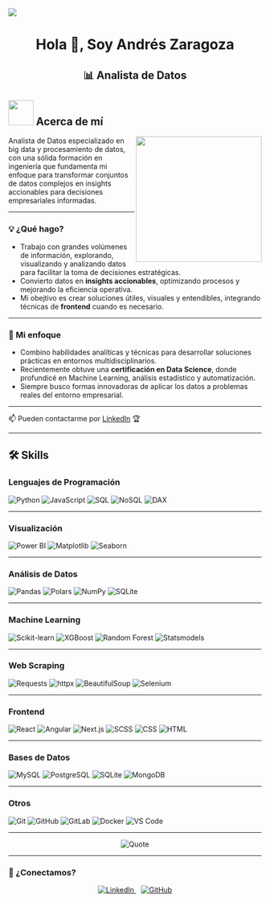 <!--horizontal divider(gradiant)-->
<img src="https://user-images.githubusercontent.com/73097560/115834477-dbab4500-a447-11eb-908a-139a6edaec5c.gif">

<!--h1 without bottom border-->
<div align="center">
  <h1>Hola 👋, Soy Andrés Zaragoza</h1>
</div>

<!--h2 without bottom border-->
<div align="center">
  <h2>📊 Analista de Datos</h2>
</div>

## <picture><img src="https://github.com/7oSkaaa/7oSkaaa/blob/main/Images/about_me.gif?raw=true" width="50px"></picture> Acerca de mí

<picture>
  <img align="right" src="https://github.com/7oSkaaa/7oSkaaa/blob/main/Images/Right_Side.gif?raw=true" width="250px">
</picture>



Analista de Datos especializado en big data y procesamiento de datos, con una sólida formación en ingeniería que fundamenta mi enfoque para transformar conjuntos de datos complejos en insights accionables para decisiones empresariales informadas.

---

### 💡 ¿Qué hago?

- Trabajo con grandes volúmenes de información, explorando, visualizando y analizando datos para facilitar la toma de decisiones estratégicas.
- Convierto datos en **insights accionables**, optimizando procesos y mejorando la eficiencia operativa.
- Mi obejtivo es crear soluciones útiles, visuales y entendibles, integrando técnicas de **frontend** cuando es necesario.

---

### 🧠 Mi enfoque

- Combino habilidades analíticas y técnicas para desarrollar soluciones prácticas en entornos multidisciplinarios.
- Recientemente obtuve una **certificación en Data Science**, donde profundicé en Machine Learning, análisis estadístico y automatización.
- Siempre busco formas innovadoras de aplicar los datos a problemas reales del entorno empresarial.

---

📫 Pueden contactarme por [LinkedIn](https://www.linkedin.com/in/andres-miguel-zaragoza-quintero-bb869a123/) 🏆

---

## 🛠️ Skills

### Lenguajes de Programación
![Python](https://img.shields.io/badge/-Python-000?logo=Python)
![JavaScript](https://img.shields.io/badge/-JavaScript-000?logo=JavaScript)
![SQL](https://img.shields.io/badge/-SQL-000?logo=mysql)
![NoSQL](https://img.shields.io/badge/-NoSQL-000?logo=mongodb)
![DAX](https://img.shields.io/badge/-DAX-000?logo=powerbi)

---

### Visualización
![Power BI](https://img.shields.io/badge/-Power%20BI-000?logo=powerbi)
![Matplotlib](https://img.shields.io/badge/-Matplotlib-000?logo=matplotlib)
![Seaborn](https://img.shields.io/badge/-Seaborn-000?logo=seaborn)

---

### Análisis de Datos
![Pandas](https://img.shields.io/badge/-Pandas-000?logo=pandas)
![Polars](https://img.shields.io/badge/-Polars-000?logo=python)
![NumPy](https://img.shields.io/badge/-NumPy-000?logo=numpy)
![SQLite](https://img.shields.io/badge/-sqlite3-000?logo=sqlite)

---

### Machine Learning
![Scikit-learn](https://img.shields.io/badge/-Scikit--learn-000?logo=scikitlearn)
![XGBoost](https://img.shields.io/badge/-XGBoost-000?logo=python)
![Random Forest](https://img.shields.io/badge/-Random%20Forest-000?logo=python)
![Statsmodels](https://img.shields.io/badge/-Statsmodels-000?logo=python)

---

### Web Scraping
![Requests](https://img.shields.io/badge/-Requests-000?logo=python)
![httpx](https://img.shields.io/badge/-httpx-000?logo=python)
![BeautifulSoup](https://img.shields.io/badge/-BeautifulSoup-000?logo=python)
![Selenium](https://img.shields.io/badge/-Selenium-000?logo=selenium)

---

### Frontend
![React](https://img.shields.io/badge/-React-000?logo=React)
![Angular](https://img.shields.io/badge/-Angular-000?logo=angular)
![Next.js](https://img.shields.io/badge/-Next.js-000?logo=Next.js)
![SCSS](https://img.shields.io/badge/-SCSS-000?logo=Sass)
![CSS](https://img.shields.io/badge/-CSS-000?logo=CSS3)
![HTML](https://img.shields.io/badge/-HTML-000?logo=HTML5)

---

### Bases de Datos
![MySQL](https://img.shields.io/badge/-MySQL-000?logo=mysql)
![PostgreSQL](https://img.shields.io/badge/-PostgreSQL-000?logo=postgresql)
![SQLite](https://img.shields.io/badge/-SQLite-000?logo=sqlite)
![MongoDB](https://img.shields.io/badge/-MongoDB-000?logo=mongodb)

---

### Otros
![Git](https://img.shields.io/badge/-Git-000?logo=Git)
![GitHub](https://img.shields.io/badge/-GitHub-000?logo=GitHub)
![GitLab](https://img.shields.io/badge/-GitLab-000?logo=GitLab)
![Docker](https://img.shields.io/badge/-Docker-000?logo=Docker)
![VS Code](https://img.shields.io/badge/-VS%20Code-000?logo=Visual-Studio-Code)

---

<p align="center">
    <img alt="Quote" src="https://quotes-github-readme.vercel.app/api?type=horizontal&theme=tokyonight&animation=grow_out_in&quote=Si%20lo%20sue%C3%B1as,%20lo%20puedes%20lograr&author=Walt%20Disney">
</p>

---

### 🤝 ¿Conectamos?

<p align="center">
  <a href="https://www.linkedin.com/in/andres-miguel-zaragoza-quintero-bb869a123/" target="_blank">
    <img src="https://img.icons8.com/doodle/40/000000/linkedin--v2.png" alt="LinkedIn">
  </a>
  <a href="https://github.com/andreszaragoza9" target="_blank" style="margin-left: 10px;">
    <img src="https://img.icons8.com/doodle/40/000000/github--v1.png" alt="GitHub">
  </a>
</p>



